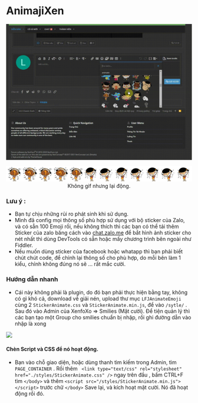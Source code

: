 # AnimajiXen

<p align="center"><img src="https://github.com/lfj-io/AnimajiXen/raw/main/trailer.gif" /></p>
<p align="center"><img src="https://github.com/lfj-io/AnimajiXen/blob/main/sprite_59.png?raw=true" /> Không gif nhưng lại động.</p>


### Lưu ý :
- Bạn tự chịu những rủi ro phát sinh khi sử dụng.
- Mình đã config mọi thông số phù hợp sử dụng với bộ sticker của Zalo, và có sẵn 100 Emoji rồi, nếu không thích thì các bạn có thể tải thêm Sticker của zalo băng cách vào [chat.zalo.me](https://chat.zalo.me/) để bắt hình ảnh sticker cho nét nhất thì dùng DevTools có sẵn hoặc mấy chương trình bên ngoài như Fiddler.
- Nếu muốn dùng sticker của facebook hoặc whatapp thì bạn phải biết chút chút code, để chỉnh lại thông số cho phù hợp, do mỗi bên làm 1 kiểu, chỉnh không đúng nó sẽ ... rất mắc cười.


### Hướng dẫn nhanh

- Cái này không phải là plugin, do đó bạn phải thực hiện bằng tay, không có gì khó cả, download về giải nén, upload thư mục `LFJAnimateEmoji` cùng 2 `StickerAnimate.css` và `StickerAnimate.min.js`, để vào `/sytle/` . Sau đó vào Admin của XenfoXo => Smilies (Mặt cười). Để tiện quản lý thì các bạn tạo một Group cho smilies chuẩn bị nhập, rồi ghi đường dẫn vào nhập là xong

<img src="https://i.imgur.com/7qbmYCp.png" />

#### Chèn Script và CSS để nó hoạt động.

- Bạn vào chỗ giao diện, hoặc dùng thanh tìm kiếm trong Admin, tìm  `PAGE_CONTAINER` . Rồi thêm ` <link type="text/css" rel="stylesheet" href="./styles/StickerAnimate.css" />` ngay trên đầu , bấm CTRL+F tìm `</body>` và thêm `<script src="/styles/StickerAnimate.min.js"></script>` trước chữ `</body>`
Save lại, và kích hoạt mặt cười. Nó đã hoạt động rồi đó.

